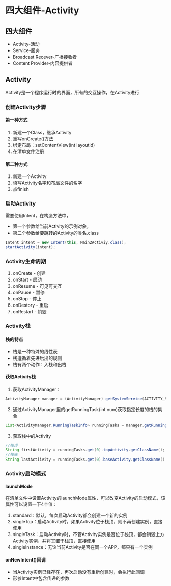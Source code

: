 # 四大组件-Activity

## 四大组件

- Activity-活动
- Service-服务
- Broadcast Recever-广播接收者
- Content Provider-内容提供者

## Activity

Activity是一个程序运行时的界面，所有的交互操作，在Activity进行

### 创建Activity步骤

#### 第一种方式

1. 新建一个Class，继承Activity
2. 重写onCreate()方法
3. 绑定布局：setContentView(int layoutId)
4. 在清单文件注册

#### 第二种方式

1. 新建一个Activity
2. 填写Activity名字和布局文件的名字
3. 点finish

### 启动Activity

需要使用Intent，在构造方法中，

- 第一个参数给当前Activity的示例对象，
- 第二个参数给要跳转的Activity的类名.class

```java
Intent intent = new Intent(this, Main2Activiy.class);
startActivity(intent);
```

### Activity生命周期

1. onCreate - 创建
2. onStart - 启动
3. onResume - 可见可交互
4. onPause - 暂停
5. onStop - 停止
6. onDestory - 重启
7. onRestart - 销毁

### Activity栈

#### 栈的特点

- 栈是一种特殊的线性表
- 栈遵循着先进后出的规则
- 栈有两个动作：入栈和出栈

#### 获取Activity栈

1. 获取ActivityManager：

```java
ActivityManager manager = (ActivityManager) getSystemService(ACTIVITY_SERVICE);
```

2. 通过ActivityManager里的getRunningTask(int num)获取指定长度的栈的集合

```java
List<ActivityManager.RunningTaskInfo> runningTasks = manager.getRunningTasks(1);
```

3. 获取栈中的Activity

```java
//栈顶
String firstActivity = runningTasks.get(0).topActivity.getClassName();
//栈底
String lastActiivity = runningTasks.get(0).baseActivity.getClassName()
```
### Activity启动模式

#### launchMode

在清单文件中设置Activity的launchMode属性，可以改变Activity的启动模式，该属性可以设置一下4个值：

1. standard：默认，每次启动Activity都会创建一个新的实例
2. singleTop：启动Activity时，如果Activity位于栈顶，则不再创建实例，直接使用
3. singleTask：启动Activity时，不管Activity实例是否位于栈顶，都会销毁上方Activity实例，并将其置于栈顶，直接使用
4. singleInstance：无论当前Activity是否在同一个APP，都只有一个实例

#### onNewIntent()回调

- 当Activity实例已经存在，再次启动没有重新创建时，会执行此回调
- 形参Intent中包含传递的参数